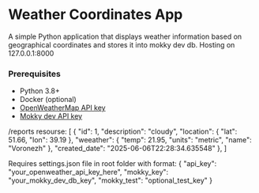 # Weather Coordinates App
A simple Python application that displays weather information based on geographical coordinates and stores it into mokky dev db.
Hosting on 127.0.0.1:8000

### Prerequisites

- Python 3.8+
- Docker (optional)
- [OpenWeatherMap API key](https://openweathermap.org/api)
- [Mokky dev API key](https://mokky.dev/projects)

/reports resourse:
[
    {
        "id": 1,
        "description": "cloudy",
        "location": {
            "lat": 51.66,
            "lon": 39.19
        },
        "weeather": {
            "temp": 21.95,
            "units": "metric",
            "name": "Voronezh"
        },
        "created_date": "2025-06-06T22:28:34.635548"
    },
]

Requires settings.json file in root folder with format:
{
  "api_key": "your_openweather_api_key_here",
  "mokky_key": "your_mokky_dev_db_key",
  "mokky_test": "optional_test_key"
}
